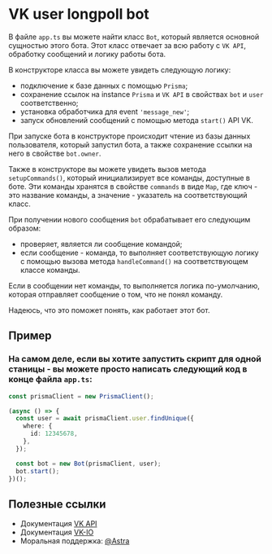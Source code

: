 # VK user longpoll bot

В файле `app.ts` вы можете найти класс `Bot`, который является основной сущностью этого бота.
Этот класс отвечает за всю работу с `VK API`, обработку сообщений и логику работы бота.

В конструкторе класса вы можете увидеть следующую логику:

- подключение к базе данных с помощью `Prisma`;
- сохранение ссылок на instance `Prisma` и `VK API` в свойствах `bot` и `user` соответственно;
- установка обработчика для event `'message_new'`;
- запуск обновлений сообщений с помощью метода `start()` API VK.

При запуске бота в конструкторе происходит чтение из базы данных пользователя,
который запустил бота, а также сохранение ссылки на него в свойстве `bot.owner`.

Также в конструкторе вы можете увидеть вызов метода `setupCommands()`,
который инициализирует все команды, доступные в боте.
Эти команды хранятся в свойстве `commands` в виде `Map`, где ключ - это название команды, а значение - указатель на соответствующий класс.

При получении нового сообщения `bot` обрабатывает его следующим образом:

- проверяет, является ли сообщение командой;
- если сообщение - команда, то выполняет соответствующую логику с помощью вызова метода `handleCommand()` на соответствующем классе команды.

Если в сообщении нет команды, то выполняется логика по-умолчанию, которая отправляет сообщение о том, что не понял команду.

Надеюсь, что это поможет понять, как работает этот бот.

## Пример

### На самом деле, если вы хотите запустить скрипт для одной станицы - вы можете просто написать следующий код в конце файла `app.ts`:

```ts
const prismaClient = new PrismaClient();

(async () => {
  const user = await prismaClient.user.findUnique({
    where: {
      id: 12345678,
    },
  });

  const bot = new Bot(prismaClient, user);
  bot.start();
})();
```

## Полезные ссылки

- Документация [VK API](https://vk.com/dev/api)
- Документация [VK-IO](https://negezor.github.io/vk-io/)
- Моральная поддержка: [@Astra](https://t.me/oo_AsTpa_oo)
